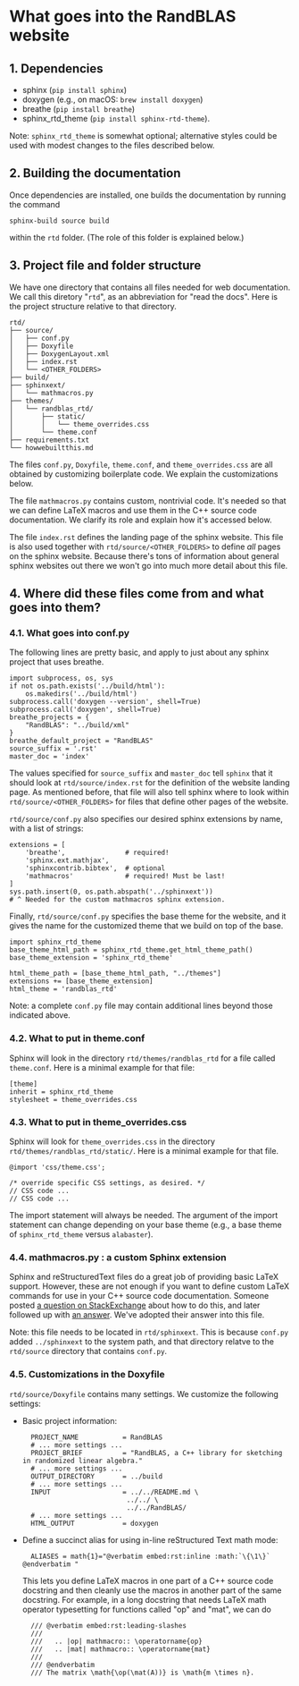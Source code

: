# What goes into the RandBLAS website

## 1. Dependencies
* sphinx (``pip install sphinx``)
* doxygen (e.g., on macOS: ``brew install doxygen``)
* breathe (``pip install breathe``)
* sphinx_rtd_theme (``pip install sphinx-rtd-theme``). 

Note: ``sphinx_rtd_theme`` is somewhat optional; alternative styles could be used with modest changes to the files described below.

## 2. Building the documentation

Once dependencies are installed, one builds the documentation by running the command
```
sphinx-build source build
```
within the ``rtd`` folder. (The role of this folder is explained below.)

## 3. Project file and folder structure

We have one directory that contains all files needed for web documentation. We call this diretory "``rtd``", as an abbreviation for "read the docs". Here is the project structure relative to that directory.
```
rtd/
├── source/
│   ├── conf.py
│   ├── Doxyfile
│   ├── DoxygenLayout.xml
│   ├── index.rst
│   └── <OTHER_FOLDERS>
├── build/
├── sphinxext/
│   └── mathmacros.py
├── themes/
│   └── randblas_rtd/
│       ├── static/
│       │   └── theme_overrides.css
│       └── theme.conf
├── requirements.txt
└── howwebuiltthis.md
```
The files ``conf.py``, ``Doxyfile``, ``theme.conf``, and ``theme_overrides.css`` are all obtained by customizing boilerplate code. We explain the customizations below.

The file ``mathmacros.py`` contains custom, nontrivial code. It's needed so that we can define LaTeX macros and use them in the C++ source code documentation. We clarify its role and explain how it's accessed below.

The file ``index.rst`` defines the landing page of the sphinx website. This file is also used together with ``rtd/source/<OTHER_FOLDERS>`` to define *all* pages on the sphinx website. Because there's tons of information about general sphinx websites out there we won't go into much more detail about this file.

## 4. Where did these files come from and what goes into them?

### 4.1. What goes into conf.py

The following lines are pretty basic, and apply to just about any sphinx project that uses breathe.
```
import subprocess, os, sys
if not os.path.exists('../build/html'):
    os.makedirs('../build/html')
subprocess.call('doxygen --version', shell=True)
subprocess.call('doxygen', shell=True)
breathe_projects = {
    "RandBLAS": "../build/xml"
}
breathe_default_project = "RandBLAS"
source_suffix = '.rst'
master_doc = 'index'
```
The values specified for ``source_suffix`` and ``master_doc`` tell ``sphinx`` that it should look at ``rtd/source/index.rst`` for the definition of the website landing page. As mentioned before, that file will also tell sphinx where to look within ``rtd/source/<OTHER_FOLDERS>`` for files that define other pages of the website.

``rtd/source/conf.py`` also specifies our desired sphinx extensions by name, with a list of strings:
```
extensions = [
    'breathe',               # required!
    'sphinx.ext.mathjax',
    'sphinxcontrib.bibtex',  # optional
    'mathmacros'             # required! Must be last!
]
sys.path.insert(0, os.path.abspath('../sphinxext'))
# ^ Needed for the custom mathmacros sphinx extension. 
```
Finally, ``rtd/source/conf.py`` specifies the base theme for the website, and it gives the name for the customized theme that we build on top of the base.
```
import sphinx_rtd_theme
base_theme_html_path = sphinx_rtd_theme.get_html_theme_path()
base_theme_extension = 'sphinx_rtd_theme'

html_theme_path = [base_theme_html_path, "../themes"]
extensions += [base_theme_extension]
html_theme = 'randblas_rtd'
```

Note: a complete ``conf.py`` file may contain additional lines beyond those indicated above.

### 4.2. What to put in theme.conf

Sphinx will look in the directory ``rtd/themes/randblas_rtd`` for a file called ``theme.conf``. Here is a minimal example for that file:
```
[theme]
inherit = sphinx_rtd_theme
stylesheet = theme_overrides.css
```

### 4.3. What to put in theme_overrides.css
Sphinx will look for ``theme_overrides.css`` in the directory ``rtd/themes/randblas_rtd/static/``. Here is a minimal example for that file.
```
@import 'css/theme.css';

/* override specific CSS settings, as desired. */
// CSS code ...
// CSS code ...
```
The import statement will always be needed. The argument of the import statement can change depending on your base theme (e.g., a base theme of ``sphinx_rtd_theme`` versus ``alabaster``).

### 4.4. mathmacros.py : a custom Sphinx extension

Sphinx and reStructuredText files do a great job of providing basic LaTeX support. However, these are not enough if you want to define custom LaTeX commands for use in your C++ source code documentation. Someone posted [a question on StackExchange](https://stackoverflow.com/questions/25729537/math-latex-macros-to-make-substitutions-in-restructuredtext-and-sphinx) about how to do this, and later followed up with [an answer](https://stackoverflow.com/a/25818305/2664946). We've adopted their answer into this file.

Note: this file needs to be located in ``rtd/sphinxext``. This is because ``conf.py`` added ``../sphinxext`` to the system path, and that directory relatve to the ``rtd/source`` directory that contains ``conf.py``.

### 4.5. Customizations in the Doxyfile

``rtd/source/Doxyfile`` contains many settings. We customize the following settings:
* Basic project information:
  ```
    PROJECT_NAME           = RandBLAS
    # ... more settings ... 
    PROJECT_BRIEF          = "RandBLAS, a C++ library for sketching in randomized linear algebra."
    # ... more settings ... 
    OUTPUT_DIRECTORY       = ../build
    # ... more settings ... 
    INPUT                  = ../../README.md \
                            ../../ \
                            ../../RandBLAS/
    # ... more settings ...
    HTML_OUTPUT            = doxygen
  ```
* Define a succinct alias for using in-line reStructured Text math mode:
  ```
    ALIASES = math{1}="@verbatim embed:rst:inline :math:`\{\1\}` @endverbatim "
  ```
  This lets you define LaTeX macros in one part of a C++ source code docstring and then cleanly use the macros in another part of the same docstring. For example, in a long docstring that needs LaTeX math operator typesetting for functions called "op" and "mat", we can do
  ```
    /// @verbatim embed:rst:leading-slashes
    ///
    ///   .. |op| mathmacro:: \operatorname{op}
    ///   .. |mat| mathmacro:: \operatorname{mat}
    ///
    /// @endverbatim
    /// The matrix \math{\op(\mat(A))} is \math{m \times n}.
  ```